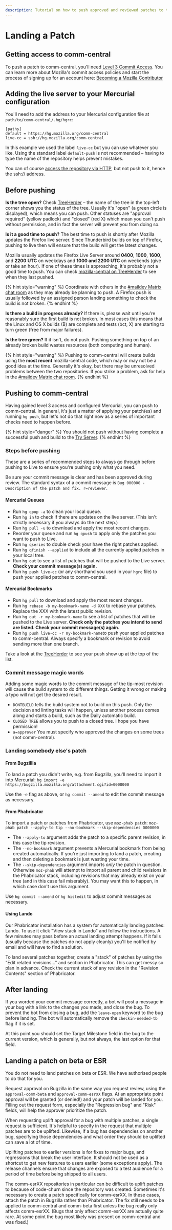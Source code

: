 ```yaml
---
description: Tutorial on how to push approved and reviewed patches to the production server
---
```


# Landing a Patch

## Getting access to comm-central <a id="getting-access-to-the-try-server"></a>

To push a patch to comm-central, you'll need [Level 3 Commit Access](http://www.mozilla.org/hacking/commit-access-policy/). You can learn more about Mozilla's commit access policies and start the process of signing up for an account here: [Becoming a Mozilla Contributor](http://www.mozilla.org/hacking/committer/)

## Adding the live server to your Mercurial configuration

You'll need to add the address to your Mercurial configuration file at `path/to/comm-central/.hg/hgrc`:

```text
[paths]
default = https://hg.mozilla.org/comm-central
live-cc = ssh://hg.mozilla.org/comm-central
```

In this example we used the label `live-cc` but you can use whatever you like. Using the standard label `default-push` is not recommended – having to type the name of the repository helps prevent mistakes.

You can of course [access the repository via HTTP](https://hg.mozilla.org/try-comm-central/), but not push to it, hence the ssh:// address.

## Before pushing <a id="pushing-to-try"></a>

**Is the tree open?** Check [TreeHerder](https://treeherder.mozilla.org/#/jobs?repo=comm-central) – the name of the tree in the top-left corner shows you the status of the tree. Usually it's "open" \(a green circle is displayed\), which means you can push. Other statuses are "approval required" \(yellow padlock\) and "closed" \(red X\) which mean you can't push without permission, and in fact the server will prevent you from doing so.

**Is it a good time to push?** The best time to push is shortly after Mozilla updates the Firefox live server. Since Thunderbird builds on top of Firefox, pushing to live then will ensure that the build will get the latest changes.

Mozilla usually updates the Firefox Live Server around **0400**, **1000**, **1600**, and **2200** **UTC** on weekdays and **1000 and 2200 UTC** on weekends \(give or take an hour\). If one of these times is approaching, it's probably not a good time to push. You can check [mozilla-central on TreeHerder](https://treeherder.mozilla.org/#/jobs?repo=mozilla-central) to see when they last pushed.

{% hint style="warning" %}
Coordinate with others in the [\#maildev Matrix chat room](https://chat.mozilla.org/#/room/#maildev:mozilla.org) as they may already be planning to push. A Firefox push is usually followed by an assigned person landing something to check the build is not broken.
{% endhint %}

**Is there a build in progress already?** If there is, please wait until you're reasonably sure the first build is not broken. In most cases this means that the Linux and OS X builds \(B\) are complete and tests \(bct, X\) are starting to turn green \(free from major failures\).

**Is the tree green?** If it isn't, do not push. Pushing something on top of an already broken build wastes resources \(both computing and human\).

{% hint style="warning" %}
Pushing to comm-central will create builds using the **most recent** mozilla-central code, which may or may not be a good idea at the time. Generally it's okay, but there may be unresolved problems between the two repositories. If you strike a problem, ask for help in the [\#maildev Matrix chat room](https://chat.mozilla.org/#/room/#maildev:mozilla.org).
{% endhint %}



## Pushing to comm-central <a id="pushing-to-try"></a>

Having gained level 3 access and configured Mercurial, you can push to comm-central. In general, it's just a matter of applying your patch\(es\) and running `hg push`, but let's not do that right now as a series of important checks need to happen before.

{% hint style="danger" %}
You should not push without having complete a successful push and build to the [Try Server](try-server.md).
{% endhint %}

### Steps before pushing

These are a series of recommended steps to always go through before pushing to Live to ensure you're pushing only what you need.

Be sure your commit message is clear and has been approved during review. The standard syntax of a commit message is `Bug 000000 - Description of the patch and fix. r=reviewer`.

#### Mercurial Queues

* Run `hg qpop -a` to clean your local queue.
* Run `hg in` to check if there are updates on the live server. \(This isn't strictly necessary if you always do the next step.\)
* Run `hg pull -u` to download and apply the most recent changes.
* Reorder your queue and run `hg qpush` to apply only the patches you want to push to Live.
* Run `hg qseries` to double check your have the right patches applied.
* Run `hg qfinish --applied` to include all the currently applied patches in your local tree.
* Run `hg out` to see a list of patches that will be pushed to the Live server. **Check your commit message\(s\) again.**
* Run `hg push live-cc` \(or any shorthand you used in your `hgrc` file\) to push your applied patches to comm-central.

#### Mercurial Bookmarks

* Run `hg pull` to download and apply the most recent changes.
* Run `hg rebase -b my-bookmark-name -d XXX` to rebase your patches. Replace the XXX with the latest public revision.
* Run `hg out -r my-bookmark-name` to see a list of patches that will be pushed to the Live server. **Check only the patches you intend to send are listed. Check your commit message\(s\) again.**
* Run `hg push live-cc -r my-bookmark-name`to push your applied patches to comm-central. Always specify a bookmark or revision to avoid sending more than one branch.

Take a look at the [TreeHerder](https://treeherder.mozilla.org/#/jobs?repo=comm-central) to see your push show up at the top of the list.

### Commit message magic words

Adding some magic words to the commit message of the tip-most revision will cause the build system to do different things. Getting it wrong or making a typo will not get the desired result.

* `DONTBUILD` tells the build system not to build on this push. Only the decision and linting tasks will happen, unless another process comes along and starts a build, such as the Daily automatic build.
* `CLOSED TREE` allows you to push to a closed tree. I hope you have permission!
* `a=approver` You must specify who approved the changes on some trees \(not comm-central\).

### Landing somebody else's patch

#### From Bugzillla

To land a patch you didn't write, e.g. from Bugzilla, you'll need to import it into Mercurial: `hg import -e https://bugzilla.mozilla.org/attachment.cgi?id=0000000`

Use the `-e` flag as above, or `hg commit --amend` to edit the commit message as necessary.

#### From Phabricator

To import a patch or patches from Phabricator, use `moz-phab patch`: `moz-phab patch --apply-to tip --no-bookmark --skip-dependencies D000000`

* The `--apply-to` argument adds the patch to a specific parent revision, in this case the tip revision.
* The `--no-bookmark` argument prevents a Mercurial bookmark from being created automatically. If you're just importing to land a patch, creating and then deleting a bookmark is just wasting your time.
* The `--skip-dependencies` argument imports _only_ the patch in question. Otherwise `moz-phab` will attempt to import all parent and child revisions in the Phabricator stack, including revisions that may already exist on your tree \(and in this case fail miserably\). You may want this to happen, in which case don't use this argument.

Use `hg commit --amend` or `hg histedit` to adjust commit messages as necessary.

#### Using Lando

Our Phabricator installation has a system for automatically landing patches: Lando. To use it click "View stack in Lando" and follow the instructions. A few minutes may pass before an actual landing attempt happens. If it fails \(usually because the patches do not apply cleanly\) you'll be notified by email and will have to find a solution.

To land several patches together, create a "stack" of patches by using the "Edit related revisions…" and section in Phabricator. This can get messy so plan in advance. Check the current stack of any revision in the "Revision Contents" section of Phabricator.

## After landing

If you worded your commit message correctly, a bot will post a message in your bug with a link to the changes you made, and close the bug. To prevent the bot from closing a bug, add the `leave-open` keyword to the bug before landing. The bot will automatically remove the `checkin-needed-tb` flag if it is set.

At this point you should set the Target Milestone field in the bug to the current version, which is generally, but not always, the last option for that field.

## Landing a patch on beta or ESR

You do not need to land patches on beta or ESR. We have authorised people to do that for you.

Request approval on Bugzilla in the same way you request review, using the `approval-comm-beta` and `approval-comm-esrXX` flags. At an appropriate point approval will be granted \(or denied!\) and your patch will be landed for you. Filling out the request form, especially the "Regression bug" and "Risk" fields, will help the approver prioritize the patch.

When requesting uplift approval for a bug with multiple patches, a single request is sufficient. It's helpful to specify in the request that multiple patches are to be uplifted. Likewise, if a bug has dependencies on another bug, specifying those dependencies and what order they should be uplifted can save a lot of time.

Uplifting patches to earlier versions is for fixes to major bugs, and regressions that break the user interface. It should not be used as a shortcut to get new features to users earlier \(some exceptions apply\). The release channels ensure that changes are exposed to a test audience for a period of time before being shipped to all users.

The comm-esrXX repositories in particular can be difficult to uplift patches to because of code-churn since the repository was created. Sometimes it's necessary to create a patch specifically for comm-esrXX. In these cases, attach the patch in Bugzilla rather than Phabricator. The fix still needs to be applied to comm-central and comm-beta first unless the bug really only affects comm-esrXX. (Bugs that only affect comm-esrXX are actually quite rare. At some point the bug most likely was present on comm-central and was fixed.)
